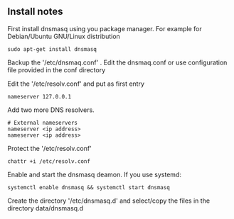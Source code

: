 ## Install notes

First install dnsmasq using you package manager. 
For example for Debian/Ubuntu GNU/Linux distribution

    sudo apt-get install dnsmasq

Backup the '/etc/dnsmaq.conf' . Edit the dnsmaq.conf
or use configuration file provided in the conf directory

Edit the '/etc/resolv.conf' and put as first entry

    nameserver 127.0.0.1

Add two more DNS resolvers.

    # External nameservers
    nameserver <ip address>
    nameserver <ip address>

Protect the '/etc/resolv.conf'

    chattr +i /etc/resolv.conf


Enable and start the dnsmasq deamon.
If you use systemd:

    systemctl enable dnsmasq && systemctl start dnsmasq


Create the directory '/etc/dnsmasq.d' and select/copy the files in the
directory data/dnsmasq.d